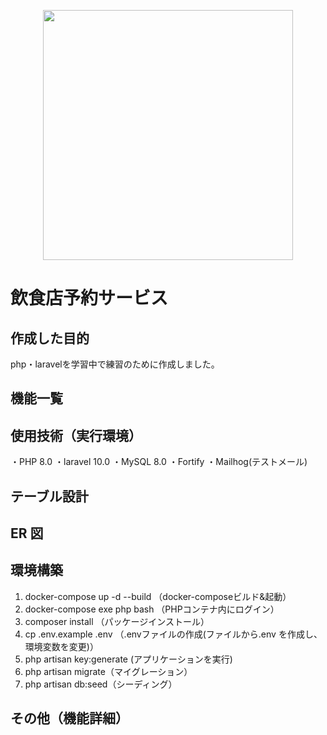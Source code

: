 <p align="center"><a href="https://laravel.com" target="_blank"><img src="https://raw.githubusercontent.com/laravel/art/master/logo-lockup/5%20SVG/2%20CMYK/1%20Full%20Color/laravel-logolockup-cmyk-red.svg" width="400"></a></p>

# 飲食店予約サービス
<!-- 従業員の勤怠打刻・管理（勤怠情報の確認） -->

<!-- <img width="1497" alt="スクリーンショット 2024-05-09 22 51 15" src="https://github.com/uchi-a000/Mockcase-first/assets/157282769/a7e5cd49-4ae5-4876-9f87-872ac5c156a6"> -->

## 作成した目的
php・laravelを学習中で練習のために作成しました。

## 機能一覧
  <!-- ユーザー会員登録/ログイン  
  勤怠管理機能（出勤開始/終了・休憩開始/終了）  
  日付別勤怠ページ  
  ユーザー一覧ページ  
  ユーザー毎の勤務表ページ -->

## 使用技術（実行環境）
・PHP 8.0
・laravel 10.0
・MySQL  8.0
・Fortify
・Mailhog(テストメール)



## テーブル設計


## ER 図


## 環境構築
1.  docker-compose up -d --build （docker-composeビルド&起動）
2.  docker-compose exe php bash （PHPコンテナ内にログイン）
3.  composer install （パッケージインストール）
4.  cp .env.example .env （.envファイルの作成(ファイルから.env を作成し、環境変数を変更)）
5.  php artisan key:generate (アプリケーションを実行)
6.  php artisan migrate（マイグレーション）
7.  php artisan db:seed（シーディング）

## その他（機能詳細）
<!-- ○勤怠ボタン(打刻後は次に必要なボタン以外は非表示にしています（誤打刻防止）)  
  勤務開始→勤務終了と休憩開始打刻のみ表示  
  休憩開始→休憩終了打刻のみ表示  
  休憩終了→休憩開始と勤務終了打刻の表示  
  勤務終了→勤務開始打刻のみ表示 -->

<!-- ○その他  
  日を跨ぐと翌日の出勤に切り替わる（休憩含む）  
  休憩は何度でも取得可能  
  日付一覧ページ：年月日検索可能  
  ユーザー一覧ページ：名前、メールアドレスで曖昧検索可能  
  ユーザー毎の勤務表ページ：月検索可能 -->

